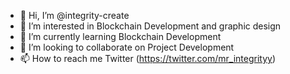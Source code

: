 - 👋 Hi, I’m @integrity-create
- 👀 I’m interested in Blockchain Development and graphic design
- 🌱 I’m currently learning Blockchain Development
- 💞️ I’m looking to collaborate on Project Development
- 📫 How to reach me Twitter (https://twitter.com/mr_integrityy)

<!---
integrity-create/integrity-create is a ✨ special ✨ repository because its `README.md` (this file) appears on your GitHub profile.
You can click the Preview link to take a look at your changes.
--->
